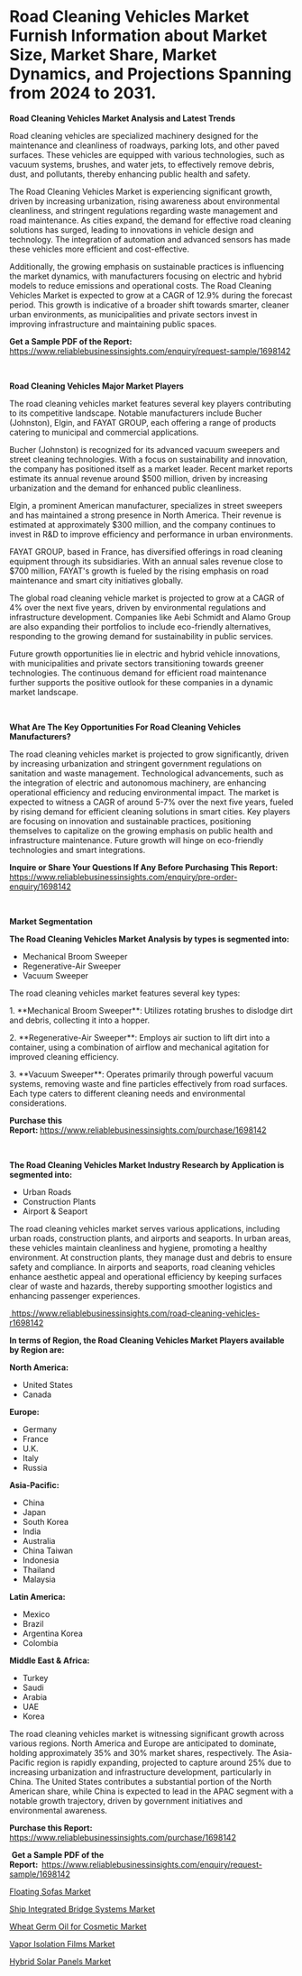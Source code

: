 <p><h1>Road Cleaning Vehicles Market Furnish Information about Market Size, Market Share, Market Dynamics, and Projections Spanning from 2024 to 2031.</h1></p><p><strong>Road Cleaning Vehicles Market Analysis and Latest Trends</strong></p>
<p><p>Road cleaning vehicles are specialized machinery designed for the maintenance and cleanliness of roadways, parking lots, and other paved surfaces. These vehicles are equipped with various technologies, such as vacuum systems, brushes, and water jets, to effectively remove debris, dust, and pollutants, thereby enhancing public health and safety.</p><p>The Road Cleaning Vehicles Market is experiencing significant growth, driven by increasing urbanization, rising awareness about environmental cleanliness, and stringent regulations regarding waste management and road maintenance. As cities expand, the demand for effective road cleaning solutions has surged, leading to innovations in vehicle design and technology. The integration of automation and advanced sensors has made these vehicles more efficient and cost-effective.</p><p>Additionally, the growing emphasis on sustainable practices is influencing the market dynamics, with manufacturers focusing on electric and hybrid models to reduce emissions and operational costs. The Road Cleaning Vehicles Market is expected to grow at a CAGR of 12.9% during the forecast period. This growth is indicative of a broader shift towards smarter, cleaner urban environments, as municipalities and private sectors invest in improving infrastructure and maintaining public spaces.</p></p>
<p><strong>Get a Sample PDF of the Report:&nbsp;</strong> <a href="https://www.reliablebusinessinsights.com/enquiry/request-sample/1698142?utm_campaign=1820&utm_medium=2&utm_source=Github&utm_content=ia&utm_term=02112024&utm_id=road-cleaning-vehicles">https://www.reliablebusinessinsights.com/enquiry/request-sample/1698142</a></p>
<p>&nbsp;</p>
<p><strong>Road Cleaning Vehicles Major Market Players</strong></p>
<p><p>The road cleaning vehicles market features several key players contributing to its competitive landscape. Notable manufacturers include Bucher (Johnston), Elgin, and FAYAT GROUP, each offering a range of products catering to municipal and commercial applications.</p><p>Bucher (Johnston) is recognized for its advanced vacuum sweepers and street cleaning technologies. With a focus on sustainability and innovation, the company has positioned itself as a market leader. Recent market reports estimate its annual revenue around $500 million, driven by increasing urbanization and the demand for enhanced public cleanliness.</p><p>Elgin, a prominent American manufacturer, specializes in street sweepers and has maintained a strong presence in North America. Their revenue is estimated at approximately $300 million, and the company continues to invest in R&D to improve efficiency and performance in urban environments.</p><p>FAYAT GROUP, based in France, has diversified offerings in road cleaning equipment through its subsidiaries. With an annual sales revenue close to $700 million, FAYAT's growth is fueled by the rising emphasis on road maintenance and smart city initiatives globally.</p><p>The global road cleaning vehicle market is projected to grow at a CAGR of 4% over the next five years, driven by environmental regulations and infrastructure development. Companies like Aebi Schmidt and Alamo Group are also expanding their portfolios to include eco-friendly alternatives, responding to the growing demand for sustainability in public services.</p><p>Future growth opportunities lie in electric and hybrid vehicle innovations, with municipalities and private sectors transitioning towards greener technologies. The continuous demand for efficient road maintenance further supports the positive outlook for these companies in a dynamic market landscape.</p></p>
<p>&nbsp;</p>
<p><strong>What Are The Key Opportunities For Road Cleaning Vehicles Manufacturers?</strong></p>
<p><p>The road cleaning vehicles market is projected to grow significantly, driven by increasing urbanization and stringent government regulations on sanitation and waste management. Technological advancements, such as the integration of electric and autonomous machinery, are enhancing operational efficiency and reducing environmental impact. The market is expected to witness a CAGR of around 5-7% over the next five years, fueled by rising demand for efficient cleaning solutions in smart cities. Key players are focusing on innovation and sustainable practices, positioning themselves to capitalize on the growing emphasis on public health and infrastructure maintenance. Future growth will hinge on eco-friendly technologies and smart integrations.</p></p>
<p><strong>Inquire or Share Your Questions If Any Before Purchasing This Report:</strong> <a href="https://www.reliablebusinessinsights.com/enquiry/pre-order-enquiry/1698142?utm_campaign=1820&utm_medium=2&utm_source=Github&utm_content=ia&utm_term=02112024&utm_id=road-cleaning-vehicles">https://www.reliablebusinessinsights.com/enquiry/pre-order-enquiry/1698142</a></p>
<p>&nbsp;</p>
<p><strong>Market Segmentation</strong></p>
<p><strong>The Road Cleaning Vehicles Market Analysis by types is segmented into:</strong></p>
<p><ul><li>Mechanical Broom Sweeper</li><li>Regenerative-Air Sweeper</li><li>Vacuum Sweeper</li></ul></p>
<p><p>The road cleaning vehicles market features several key types: </p><p>1. **Mechanical Broom Sweeper**: Utilizes rotating brushes to dislodge dirt and debris, collecting it into a hopper.</p><p>2. **Regenerative-Air Sweeper**: Employs air suction to lift dirt into a container, using a combination of airflow and mechanical agitation for improved cleaning efficiency.</p><p>3. **Vacuum Sweeper**: Operates primarily through powerful vacuum systems, removing waste and fine particles effectively from road surfaces. Each type caters to different cleaning needs and environmental considerations.</p></p>
<p><strong>Purchase this Report:&nbsp;</strong><a href="https://www.reliablebusinessinsights.com/purchase/1698142?utm_campaign=1820&utm_medium=2&utm_source=Github&utm_content=ia&utm_term=02112024&utm_id=road-cleaning-vehicles">https://www.reliablebusinessinsights.com/purchase/1698142</a></p>
<p>&nbsp;</p>
<p><strong>The Road Cleaning Vehicles Market Industry Research by Application is segmented into:</strong></p>
<p><ul><li>Urban Roads</li><li>Construction Plants</li><li>Airport & Seaport</li></ul></p>
<p><p>The road cleaning vehicles market serves various applications, including urban roads, construction plants, and airports and seaports. In urban areas, these vehicles maintain cleanliness and hygiene, promoting a healthy environment. At construction plants, they manage dust and debris to ensure safety and compliance. In airports and seaports, road cleaning vehicles enhance aesthetic appeal and operational efficiency by keeping surfaces clear of waste and hazards, thereby supporting smoother logistics and enhancing passenger experiences.</p></p>
<p><a href="https://www.reliablebusinessinsights.com/road-cleaning-vehicles-r1698142?utm_campaign=1820&utm_medium=2&utm_source=Github&utm_content=ia&utm_term=02112024&utm_id=road-cleaning-vehicles">&nbsp;https://www.reliablebusinessinsights.com/road-cleaning-vehicles-r1698142</a></p>
<p><strong>In terms of Region, the Road Cleaning Vehicles Market Players available by Region are:</strong></p>
<p>
    <p> <strong> North America: </strong>
        <ul>
            <li>United States</li>
            <li>Canada</li>
        </ul>
        </p> 
    <p> <strong> Europe: </strong>
        <ul>
            <li>Germany</li>
            <li>France</li>
            <li>U.K.</li>
            <li>Italy</li>
            <li>Russia</li>
        </ul>
        </p> 
    <p> <strong> Asia-Pacific: </strong>
        <ul>
            <li>China</li>
            <li>Japan</li>
            <li>South Korea</li>
            <li>India</li>
            <li>Australia</li>
            <li>China Taiwan</li>
            <li>Indonesia</li>
            <li>Thailand</li>
            <li>Malaysia</li>
        </ul>
        </p> 
    <p> <strong> Latin America: </strong>
        <ul>
            <li>Mexico</li>
            <li>Brazil</li>
            <li>Argentina Korea</li>
            <li>Colombia</li>
        </ul>
        </p> 
    <p> <strong> Middle East & Africa: </strong>
        <ul>
            <li>Turkey</li>
            <li>Saudi</li>
            <li>Arabia</li>
            <li>UAE</li>
            <li>Korea</li>
        </ul>
    </p>
    </p>
<p><p>The road cleaning vehicles market is witnessing significant growth across various regions. North America and Europe are anticipated to dominate, holding approximately 35% and 30% market shares, respectively. The Asia-Pacific region is rapidly expanding, projected to capture around 25% due to increasing urbanization and infrastructure development, particularly in China. The United States contributes a substantial portion of the North American share, while China is expected to lead in the APAC segment with a notable growth trajectory, driven by government initiatives and environmental awareness.</p></p>
<p><strong>Purchase this Report: </strong><a href="https://www.reliablebusinessinsights.com/purchase/1698142?utm_campaign=1820&utm_medium=2&utm_source=Github&utm_content=ia&utm_term=02112024&utm_id=road-cleaning-vehicles">https://www.reliablebusinessinsights.com/purchase/1698142</a></p>
<p>&nbsp;<strong>Get a Sample PDF of the Report:&nbsp;&nbsp;</strong><a href="https://www.reliablebusinessinsights.com/enquiry/request-sample/1698142?utm_campaign=1820&utm_medium=2&utm_source=Github&utm_content=ia&utm_term=02112024&utm_id=road-cleaning-vehicles">https://www.reliablebusinessinsights.com/enquiry/request-sample/1698142</a></p>
<p><strong></strong></p>
<p><p><a href="https://www.linkedin.com/pulse/insights-floating-sofas-industry-market-financial-status-size-rs6bf?utm_campaign=1820&utm_medium=2&utm_source=Github&utm_content=ia&utm_term=02112024&utm_id=road-cleaning-vehicles">Floating Sofas Market</a></p><p><a href="https://www.linkedin.com/pulse/future-trends-global-ship-integrated-bridge-systems-market-s7ryf?utm_campaign=1820&utm_medium=2&utm_source=Github&utm_content=ia&utm_term=02112024&utm_id=road-cleaning-vehicles">Ship Integrated Bridge Systems Market</a></p><p><a href="https://www.linkedin.com/pulse/global-wheat-germ-oil-cosmetic-market-landscape-future-trends-7x2jf?utm_campaign=1820&utm_medium=2&utm_source=Github&utm_content=ia&utm_term=02112024&utm_id=road-cleaning-vehicles">Wheat Germ Oil for Cosmetic Market</a></p><p><a href="https://www.linkedin.com/pulse/regional-adaptations-global-vapor-isolation-films-market-fqp4f?utm_campaign=1820&utm_medium=2&utm_source=Github&utm_content=ia&utm_term=02112024&utm_id=road-cleaning-vehicles">Vapor Isolation Films Market</a></p><p><a href="https://www.linkedin.com/pulse/navigating-global-hybrid-solar-panels-market-from-trends-g9vuf?utm_campaign=1820&utm_medium=2&utm_source=Github&utm_content=ia&utm_term=02112024&utm_id=road-cleaning-vehicles">Hybrid Solar Panels Market</a></p></p>